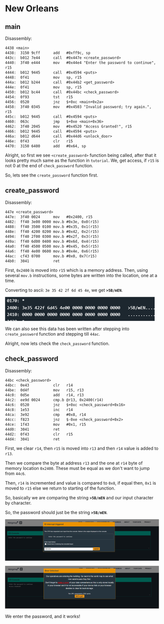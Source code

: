 # New Orleans
## main
Disassembly:
```assembly
4438 <main>
4438:  3150 9cff      add	#0xff9c, sp
443c:  b012 7e44      call	#0x447e <create_password>
4440:  3f40 e444      mov	#0x44e4 "Enter the password to continue", r15
4444:  b012 9445      call	#0x4594 <puts>
4448:  0f41           mov	sp, r15
444a:  b012 b244      call	#0x44b2 <get_password>
444e:  0f41           mov	sp, r15
4450:  b012 bc44      call	#0x44bc <check_password>
4454:  0f93           tst	r15
4456:  0520           jnz	$+0xc <main+0x2a>
4458:  3f40 0345      mov	#0x4503 "Invalid password; try again.", r15
445c:  b012 9445      call	#0x4594 <puts>
4460:  063c           jmp	$+0xe <main+0x36>
4462:  3f40 2045      mov	#0x4520 "Access Granted!", r15
4466:  b012 9445      call	#0x4594 <puts>
446a:  b012 d644      call	#0x44d6 <unlock_door>
446e:  0f43           clr	r15
4470:  3150 6400      add	#0x64, sp
```
Alright, so first we see `<create_password>` function being called, after that it looks pretty much same as the function in `tutorial`. We, get access, if `r15` is not 0 at the end of `check_password` function.

So, lets see the `create_password` function first.

## create_password
Disassembly:
```assembly
447e <create_password>
447e:  3f40 0024      mov	#0x2400, r15
4482:  ff40 3e00 0000 mov.b	#0x3e, 0x0(r15)
4488:  ff40 3500 0100 mov.b	#0x35, 0x1(r15)
448e:  ff40 4200 0200 mov.b	#0x42, 0x2(r15)
4494:  ff40 2f00 0300 mov.b	#0x2f, 0x3(r15)
449a:  ff40 6d00 0400 mov.b	#0x6d, 0x4(r15)
44a0:  ff40 4500 0500 mov.b	#0x45, 0x5(r15)
44a6:  ff40 4e00 0600 mov.b	#0x4e, 0x6(r15)
44ac:  cf43 0700      mov.b	#0x0, 0x7(r15)
44b0:  3041           ret
```
First, `0x2400` is moved into `r15` which is a memory address. Then, using several `mov.b` instructions, some bytes are written into the location, one at a time.

Converting to ascii: `3e 35 42 2f 6d 45 4e`, we get **`>5B/mEN`**.

![alt text](../imgs/mc-new-orleans/image.png)

We can also see this data has been written after stepping into `create_password` function and stepping till `44ac`.

Alright, now lets check the `check_password` function.

## check_password
Disassembly:
```assembly
44bc <check_password>
44bc:  0e43           clr	r14
44be:  0d4f           mov	r15, r13
44c0:  0d5e           add	r14, r13
44c2:  ee9d 0024      cmp.b	@r13, 0x2400(r14)
44c6:  0520           jnz	$+0xc <check_password+0x16>
44c8:  1e53           inc	r14
44ca:  3e92           cmp	#0x8, r14
44cc:  f823           jnz	$-0xe <check_password+0x2>
44ce:  1f43           mov	#0x1, r15
44d0:  3041           ret
44d2:  0f43           clr	r15
44d4:  3041           ret
```
First, we clear `r14`, then `r15` is moved into `r13` and then `r14` value is added to `r13`.

Then we compare the byte at address `r13` and the one at `r14` byte of memory location `0x2400`.
These must be equal as we don't want to jump from `44c6`.

Then, `r14` is incremented and value is compared to `0x8`, if equal then, `0x1` is moved to `r15` else we return to starting of the function.

So, basically we are comparing the string **`>5B/mEN`** and our input character by character.

So, the password should just be the string **`>5B/mEN`**.

![alt text](../imgs/mc-new-orleans/image-4.png)

![alt text](../imgs/mc-new-orleans/image-5.png)

We enter the password, and it works!